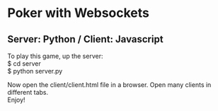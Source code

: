 <h1>Poker with Websockets</h1>
<h2>Server: Python / Client: Javascript </h2>
To play this game, up the server:<br>
$ cd server <br>
$ python server.py <br>

Now open the client/client.html file in a browser. Open many clients in different tabs. <br>
Enjoy!

